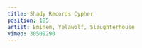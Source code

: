 ```yaml
---
title: Shady Records Cypher
position: 185
artist: Eminem, Yelawolf, Slaughterhouse
vimeo: 30509290
---
```


